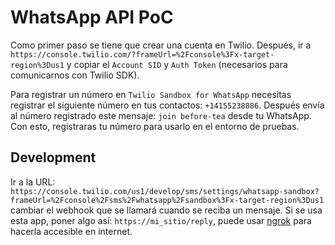 # WhatsApp API PoC

Como primer paso se tiene que crear una cuenta en Twilio.
Después, ir a `https://console.twilio.com/?frameUrl=%2Fconsole%3Fx-target-region%3Dus1` y copiar
el `Account SID` y `Auth Token` (necesarios para comunicarnos con Twilio SDK).

Para registrar un número en `Twilio Sandbox for WhatsApp` necesitas registrar
el siguiente número en tus contactos: `+14155238886`. Después envía al número
registrado este mensaje: `join before-tea` desde tu WhatsApp. Con esto, registraras tu número
para usarlo en el entorno de pruebas.

## Development

Ir a la URL: `https://console.twilio.com/us1/develop/sms/settings/whatsapp-sandbox?frameUrl=%2Fconsole%2Fsms%2Fwhatsapp%2Fsandbox%3Fx-target-region%3Dus1`
cambiar el webhook que se llamará cuando se reciba un mensaje.
Si se usa esta app, poner algo así: `https://mi_sitio/reply`, puede usar [ngrok](https://ngrok.com/download)
para hacerla accesible en internet.
